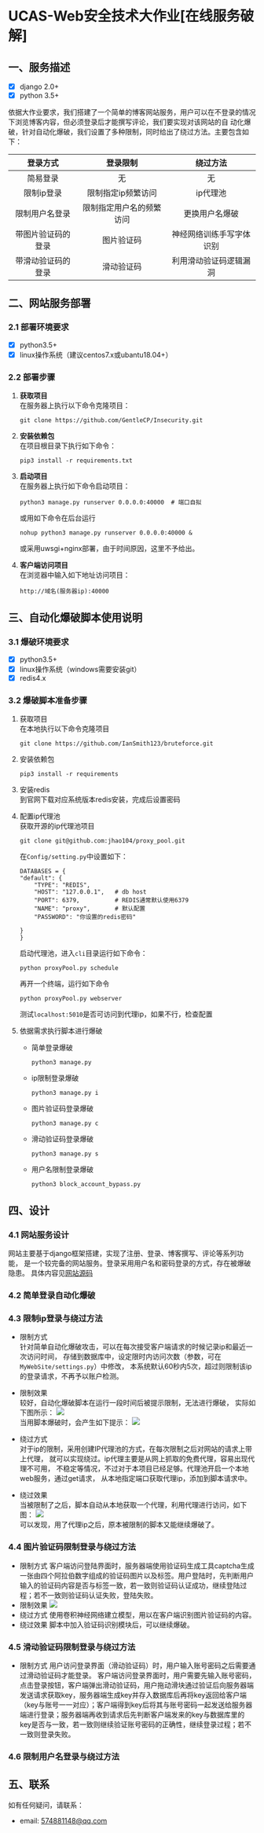 # UCAS-Web安全技术大作业[在线服务破解]
## 一、服务描述

- [x] django 2.0+  
- [x] python 3.5+  

依据大作业要求，我们搭建了一个简单的博客网站服务，用户可以在不登录的情况下浏览博客内容，但必须登录后才能撰写评论，我们要实现对该网站的自
动化爆破，针对自动化爆破，我们设置了多种限制，同时给出了绕过方法。主要包含如下：

登录方式|登录限制| 绕过方法
:---:| :---: | :---:
简易登录|无 | 无
限制ip登录|限制指定ip频繁访问|ip代理池
限制用户名登录|限制指定用户名的频繁访问|更换用户名爆破
带图片验证码的登录|图片验证码| 神经网络训练手写字体识别
带滑动验证码的登录|滑动验证码| 利用滑动验证码逻辑漏洞

## 二、网站服务部署

### 2.1 部署环境要求

- [x] python3.5+
- [x] linux操作系统（建议centos7.x或ubantu18.04+）

### 2.2 部署步骤
1. **获取项目**  
在服务器上执行以下命令克隆项目：
    ```text
    git clone https://github.com/GentleCP/Insecurity.git
    ```
2. **安装依赖包**  
    在项目根目录下执行如下命令：
    ```text
    pip3 install -r requirements.txt
    ```
3. **启动项目**  
    在服务器上执行如下命令启动项目：
    ```text
    python3 manage.py runserver 0.0.0.0:40000  # 端口自拟
    ``` 
    或用如下命令在后台运行
    ```text
    nohup python3 manage.py runserver 0.0.0.0:40000 &  
    ```
    或采用uwsgi+nginx部署，由于时间原因，这里不予给出。
   
4. **客户端访问项目**  
    在浏览器中输入如下地址访问项目：
    ```text
    http://域名(服务器ip):40000  
    ```
    
## 三、自动化爆破脚本使用说明

### 3.1 爆破环境要求
- [x] python3.5+
- [x] linux操作系统（windows需要安装git）
- [x] redis4.x
### 3.2 爆破脚本准备步骤
1. 获取项目  
在本地执行以下命令克隆项目
    ```text
    git clone https://github.com/IanSmith123/bruteforce.git
    ```
2. 安装依赖包  
    ```text
    pip3 install -r requirements
    ```
3. 安装redis  
    到官网下载对应系统版本redis安装，完成后设置密码

4. 配置ip代理池  
    获取开源的ip代理池项目    
    ```text
    git clone git@github.com:jhao104/proxy_pool.git
    ```
    在`Config/setting.py`中设置如下：
    ```text
    DATABASES = {
    "default": {
        "TYPE": "REDIS",        
        "HOST": "127.0.0.1",   # db host
        "PORT": 6379,          # REDIS通常默认使用6379
        "NAME": "proxy",       # 默认配置
        "PASSWORD": "你设置的redis密码"    

    }
    }
    ```
    
    启动代理池，进入`cli`目录运行如下命令：
    ```text
    python proxyPool.py schedule
    ```
    再开一个终端，运行如下命令
    ```text
    python proxyPool.py webserver
    ```
    测试`localhost:5010`是否可访问到代理ip，如果不行，检查配置
    
5. 依据需求执行脚本进行爆破  
    - 简单登录爆破  
        ```text
        python3 manage.py
        ```
    - ip限制登录爆破
        ```text
        python3 manage.py i
        ```
    - 图片验证码登录爆破  
        ```text
        python3 manage.py c
        ```
    - 滑动验证码登录爆破  
        ```text
        python3 manage.py s
        ```
    - 用户名限制登录爆破  
        ```text
        python3 block_account_bypass.py
        ```    

## 四、设计

### 4.1 网站服务设计  
网站主要基于django框架搭建，实现了注册、登录、博客撰写、评论等系列功能，
是一个较完备的网站服务。登录采用用户名和密码登录的方式，存在被爆破隐患。
具体内容见[网站源码](https://github.com/GentleCP/Insecurity)

### 4.2 简单登录自动化爆破

### 4.3 限制ip登录与绕过方法  
- 限制方式  
针对简单自动化爆破攻击，可以在每次接受客户端请求的时候记录ip和最近一次访问时间，
存储到数据库中，设定限时内访问次数（参数，可在`MyWebSite/settings.py`）中修改，
本系统默认60秒内5次，超过则限制该ip的登录请求，不再予以账户检测。
 
- 限制效果   
    较好，自动化爆破脚本在运行一段时间后被提示限制，无法进行爆破，
    实际如下图所示：
    ![](src/4.3-1.png)  
    当用脚本爆破时，会产生如下提示：
    ![](src/4.3-2.png)
    
- 绕过方式  
对于ip的限制，采用创建IP代理池的方式，在每次限制之后对网站的请求上带上代理，
就可以实现绕过。ip代理主要是从网上抓取的免费代理，容易出现代理不可用，
不稳定等情况，不过对于本项目已经足够。代理池开启一个本地web服务，通过get请求，
从本地指定端口获取代理ip，添加到脚本请求中。

- 绕过效果  
    当被限制了之后，脚本自动从本地获取一个代理，利用代理进行访问，如下图：
    ![](src/4.3-3.png)  
    可以发现，用了代理ip之后，原本被限制的脚本又能继续爆破了。
    
### 4.4 图片验证码限制登录与绕过方法
- 限制方式 
客户端访问登陆界面时，服务器端使用验证码生成工具captcha生成一张由四个阿拉伯数字组成的验证码图片以及标签。用户登陆时，先判断用户输入的验证码内容是否与标签一致，若一致则验证码认证成功，继续登陆过程；若不一致则验证码认证失败，登陆失败。 
- 限制效果 
![](src/4.4-1.png)
- 绕过方式
使用卷积神经网络建立模型，用以在客户端识别图片验证码的内容。
- 绕过效果
脚本中加入验证码识别模块后，可以继续爆破。

### 4.5 滑动验证码限制登录与绕过方法
- 限制方式 
用户访问登录界面（滑动验证码）时，用户输入账号密码之后需要通过滑动验证码才能登录。
客户端访问登录界面时，用户需要先输入账号密码，点击登录按钮，客户端弹出滑动验证码，用户拖动滑块通过验证后向服务器端发送请求获取key，服务器端生成key并存入数据库后再将key返回给客户端（key与账号一一对应）；客户端得到key后将其与账号密码一起发送给服务器端进行登录；服务器端再收到请求后先判断客户端发来的key与数据库里的key是否与一致，若一致则继续验证账号密码的正确性，继续登录过程；若不一致则登录失败。


### 4.6 限制用户名登录与绕过方法
    
## 五、联系
如有任何疑问，请联系：
- email: 574881148@qq.com
